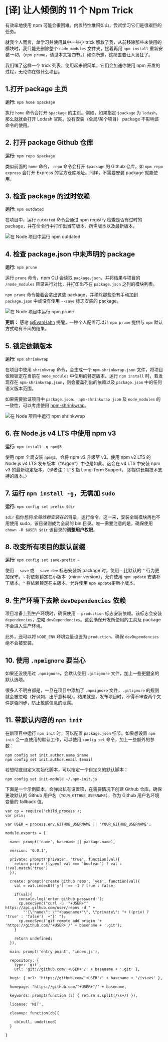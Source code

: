 # [译] 让人倾倒的 11 个 Npm Trick

有效率地使用 npm 可能会很困难。内置特性堆积如山，尝试学习它们是很艰巨的任务。

就我个人而言，单学习并使用其中一些小 trick 解救了我，从前移除那些未使用的模块时，我只能先删除整个 `node_modules` 文件夹，接着再用 `npm install` 重新安装*一切*。（`npm prune`，请见本文第四节。）如你所想，这简直要让人发狂了。

我们编了这样一个 trick 列表，使用起来很简单，它们会加速你使用 npm 开发的过程，无论你在做什么项目。

## 1.打开 package 主页

**运行:** `npm home $package`

执行 `home` 命令会打开 `$package` 的主页。例如，如果指定 `$package` 为 `lodash`，那么就就会打开 Lodash 官网。没有安装（全局/某个项目） package 不影响该命令的使用。

## 2. 打开 package Github 仓库

**运行:** `npm repo $package`

类似前面的 `home` 命令， `repo` 命令会打开 `$package` 的 Github 仓库。如 `npm repo express` 会打开 Express 的官方仓库地址。同样，不需要安装 package 就能使用。

## 3. 检查 package 的过时依赖

**运行:** `npm outdated`

在项目中，运行 `outdated` 命令会通过 npm registry 检查是否有过时的 package，并在命令行中打印出当前版本、所需版本以及最新版本。

![在 Node 项目中运行 npm outdated](http://p9.qhimg.com/t01be55669dcc86377b.png)

## 4. 检查 package.json 中未声明的 package

**运行:** `npm prune`

运行 `prune` 命令，npm CLI 会读取 `package.json`，并将结果与项目的 `/node_modules` 目录进行对比，并打印出不在 `package.json` 之列的模块列表。

`npm prune` 命令接着会拿出这些 package，并移除那些没有手动加到 `package.json` 中或没有使用 `--save` 标志安装的 package。

![在 Node 项目中运行 npm prune](http://p0.qhimg.com/t01d021722c08048520.png)

**更新：** 感谢 [@EvanHahn](https://twitter.com/EvanHahn) 提醒，一种个人配置可以让 `npm prune` 提供与 `npm` 默认方式略有不同的结果。

## 5. 锁定依赖版本

**运行:** `npm shrinkwrap`

在项目中使用 `shrinkwrap` 命令，会生成一个 `npm-shrinkwrap.json` 文件，将项目依赖锁定在当前在 `node_modules` 中使用的特定版本。运行 `npm install` 时，若发现存在 `npm-shrinkwrap.json`，则会覆盖列出的依赖以及 `package.json` 中的任何语义版本范围。

如果需要验证项目中 `package.json`、 `npm-shrinkwrap.json` 及 `node_modules` 的一致性，可以考虑使用 [npm-shrinkwrap](https://github.com/uber/npm-shrinkwrap)。

![在 Node 项目中运行 npm shrinkwrap](http://p2.qhimg.com/t010ecff8dd4bc1fe35.png)

## 6. 在 Node.js v4 LTS 中使用 npm v3

**运行:** `npm install -g npm@3`

使用 npm 全局安装 `npm@3`，会将 npm v2 升级至 v3。使用 npm v2 LTS 的 Node.js v4 LTS 发布版本（“Argon”）中也是如此。这会在 v4 LTS 中安装 npm v3 的最新稳定版本。（译者注：LTS 指 Long-Term Support， 即提供长期技术支持的版本。）

## 7. 运行 `npm install -g`，无需加 `sudo`

**运行:** `npm config set prefix $dir`

`$dir` 指你想将*全局依赖安装在的*目录，运行命令，这一来，安装全局模块再也不用使用 sudo，该目录则成为全局的 bin 目录。唯一需要注意的是，确保使用 `chown -R $USER $dir` 该目录的**调整用户权限**。

## 8. 改变所有项目的默认前缀

**运行:** `npm config set save-prefix ~`

使用 `--save` 或 `--save-dev` 标志安装新 package 时，使用 `~` 比默认的 `^` 行为更加保守。`~` 将依赖锁定在小版本（minor version），允许使用 `npm update` 安装补丁版本。`^` 将依赖锁定在主版本，允许使用 `npm update`更新小版本。

## 9. 生产环境下去除 `devDependencies` 依赖

项目准备上到生产环境时，确保使用 `--production` 标志安装依赖。该标志会安装 `dependencies`，忽略 `devDependencies`。这会确保开发所使用的工具及 package 不会进入生产环境。

此外，还可以将 `NODE_ENV` 环境变量设置为 `production`，确保 `devDependencies` 绝不会被安装。

## 10. 使用 `.npmignore` 要当心

如果还没使用过 `.npmignore`，会默认使用 `.gitignore` 文件，加上一些更健全的默认选项。

很多人不明白都是，一旦在项目中添加了 `.npmignore` 文件，`.gitignore` 的规则就会被忽略（好讽刺，出乎意料啊）。结果就是，发布项目时，不得不审查两个文件是否同步，防止敏感信息的泄露。

## 11. 带默认内容的 `npm init`

在新项目中运行 `npm init` 时，可以配置 `package.json` 细节。如果想设置 `npm init` 会一直使用的默认工作，可以使用 `config set` 命令，加上一些额外的参数：

```
npm config set init.author.name $name
npm config set init.author.email $email
```

若想彻底自定义初始化脚本，可以指定一个自定义的默认脚本：

```
npm config set init-module ~/.npm-init.js
```

下面是一个示例脚本，会弹出私有设置项，在需要情况下创建 Github 仓库。确保更改默认的 Github 用户名（`YOUR_GITHUB_USERNAME`），作为 Github 用户名环境变量的 fallback 值。

```
var cp = require('child_process');
var priv;

var USER = process.env.GITHUB_USERNAME || 'YOUR_GITHUB_USERNAME';

module.exports = {

  name: prompt('name', basename || package.name),

  version: '0.0.1',

  private: prompt('private', 'true', function(val){
    return priv = (typeof val === 'boolean') ? val : !!val.match('true')
  }),

  create: prompt('create github repo', 'yes', function(val){
    val = val.indexOf('y') !== -1 ? true : false;

    if(val){
      console.log('enter github password:');
      cp.execSync("curl -u '"+USER+"' https://api.github.com/user/repos -d " +
        "'{\"name\": \""+basename+"\", \"private\": "+ ((priv) ? 'true' : 'false')  +"}' ");
      cp.execSync('git remote add origin '+ 'https://github.com/'+USER+'/' + basename + '.git');
    }

    return undefined;
  }),

  main: prompt('entry point', 'index.js'),

  repository: {
    type: 'git',
    url: 'git://github.com/'+USER+'/' + basename + '.git' },

  bugs: { url: 'https://github.com/'+USER'/' + basename + '/issues' },

  homepage: "https://github.com/"+USER+"/" + basename,

  keywords: prompt(function (s) { return s.split(/\s+/) }),

  license: 'MIT',

  cleanup: function(cb){

    cb(null, undefined)
  }

}
```
